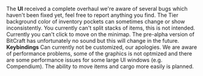 The <b>UI</b> received a complete overhaul we're aware of several bugs which haven't been fixed yet, feel free to report anything you find.
The Tier background color of inventory pockets can sometimes change or show inconsistently.
You currently can't split stacks of items, this is not intended.
Currently you can't click to move on the minimap.
The pre-alpha version of BitCraft has unfortunately no sound but this will change in the future.
<b>Keybindings</b> Can currently not be customized, our apologies.
We are aware of performance problems, some of the graphics is not optmized and there are some performance issues for some large UI windows (e.g. Compendium).
The ability to move items and cargo more easily is planned.
